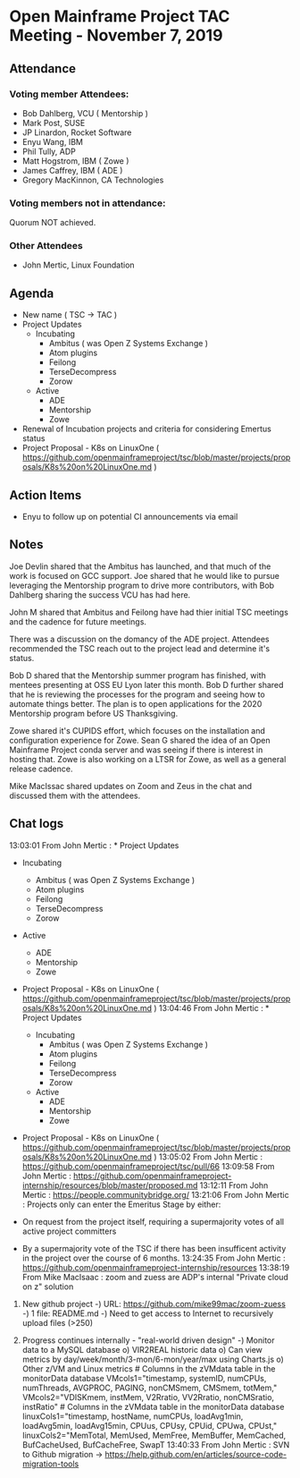 # Open Mainframe Project TAC Meeting - November 7, 2019

## Attendance

### Voting member Attendees:

* Bob Dahlberg, VCU ( Mentorship )
* Mark Post, SUSE
* JP Linardon, Rocket Software
* Enyu Wang, IBM
* Phil Tully, ADP
* Matt Hogstrom, IBM ( Zowe )
* James Caffrey, IBM ( ADE )
* Gregory MacKinnon, CA Technologies

### Voting members not in attendance:

Quorum NOT achieved.

### Other Attendees

* John Mertic, Linux Foundation

## Agenda

* New name ( TSC -> TAC )
* Project Updates
  * Incubating
    * Ambitus ( was Open Z Systems Exchange )
    * Atom plugins
    * Feilong
    * TerseDecompress
    * Zorow
  * Active
    * ADE
    * Mentorship
    * Zowe
* Renewal of Incubation projects and criteria for considering Emertus status
* Project Proposal - K8s on LinuxOne ( https://github.com/openmainframeproject/tsc/blob/master/projects/proposals/K8s%20on%20LinuxOne.md )

## Action Items

- Enyu to follow up on potential CI announcements via email

## Notes

Joe Devlin shared that the Ambitus has launched, and that much of the work is focused on GCC support. Joe shared that he would like to pursue leveraging the Mentorship program to drive more contributors, with Bob Dahlberg sharing the success VCU has had here.

John M shared that Ambitus and Feilong have had thier initial TSC meetings and the cadence for future meetings.

There was a discussion on the domancy of the ADE project. Attendees recommended the TSC reach out to the project lead and determine it's status.

Bob D shared that the Mentorship summer program has finished, with mentees presenting at OSS EU Lyon later this month.  Bob D further shared that he is reviewing the processes for the program and seeing how to automate things better. The plan is to open applications for the 2020 Mentorship program before US Thanksgiving.

Zowe shared it's CUPIDS effort, which focuses on the installation and configuration experience for Zowe. Sean G shared the idea of an Open Mainframe Project conda server and was seeing if there is interest in hosting that. Zowe is also working on a LTSR for Zowe, as well as a general release cadence.

Mike MacIssac shared updates on Zoom and Zeus in the chat and discussed them with the attendees.

## Chat logs

13:03:01	 From John Mertic : * Project Updates
  * Incubating
    * Ambitus ( was Open Z Systems Exchange )
    * Atom plugins
    * Feilong
    * TerseDecompress
    * Zorow
  * Active
    * ADE
    * Mentorship
    * Zowe
* Project Proposal - K8s on LinuxOne ( https://github.com/openmainframeproject/tsc/blob/master/projects/proposals/K8s%20on%20LinuxOne.md )
13:04:46	 From John Mertic : * Project Updates
  * Incubating
    * Ambitus ( was Open Z Systems Exchange )
    * Atom plugins
    * Feilong
    * TerseDecompress
    * Zorow
  * Active
    * ADE
    * Mentorship
    * Zowe
* Project Proposal - K8s on LinuxOne ( https://github.com/openmainframeproject/tsc/blob/master/projects/proposals/K8s%20on%20LinuxOne.md )
13:05:02	 From John Mertic : https://github.com/openmainframeproject/tsc/pull/66
13:09:58	 From John Mertic : https://github.com/openmainframeproject-internship/resources/blob/master/proposed.md
13:12:11	 From John Mertic : https://people.communitybridge.org/
13:21:06	 From John Mertic : Projects only can enter the Emeritus Stage by either:

* On request from the project itself, requiring a supermajority votes of all active project committers
* By a supermajority vote of the TSC if there has been insufficent activity in the project over the course of 6 months.
13:24:35	 From John Mertic : https://github.com/openmainframeproject-internship/resources
13:38:19	 From Mike MacIsaac : zoom and zuess are ADP's internal "Private cloud on z" solution

1) New github project
   -) URL: https://github.com/mike99mac/zoom-zuess
   -) 1 file: README.md
   -) Need to get access to Internet to recursively upload files (>250)

2) Progress continues internally - "real-world driven design"
   -) Monitor data to a MySQL database
    o) VIR2REAL historic data
	o) Can view metrics by day/week/month/3-mon/6-mon/year/max using Charts.js
	o) Other z/VM and Linux metrics
    	# Columns in the zVMdata table in the monitorData database
        VMcols1="timestamp, systemID, numCPUs, numThreads, AVGPROC, PAGING, nonCMSmem, CMSmem, totMem,"
        VMcols2="VDISKmem, instMem, V2Rratio, VV2Rratio, nonCMSratio, instRatio"
        # Columns in the zVMdata table in the monitorData database
        linuxCols1="timestamp, hostName, numCPUs, loadAvg1min, loadAvg5min, loadAvg15min, CPUus, CPUsy, CPUid, CPUwa, CPUst,"
        linuxCols2="MemTotal, MemUsed, MemFree, MemBuffer, MemCached, BufCacheUsed, BufCacheFree, SwapT
13:40:33	 From John Mertic : SVN to Github migration -> https://help.github.com/en/articles/source-code-migration-tools

